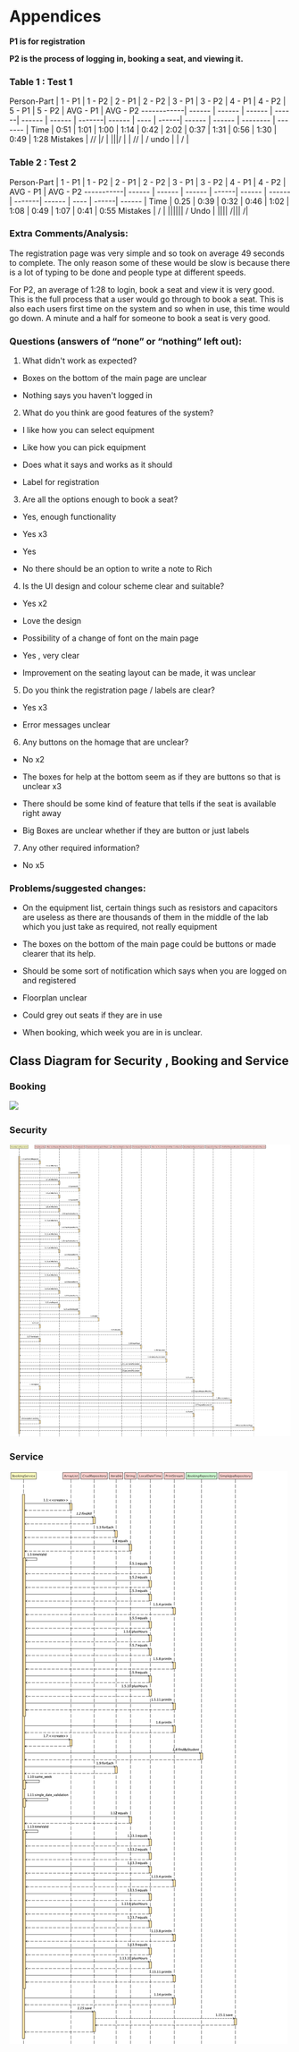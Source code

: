 ﻿
# Appendices

**P1 is for registration**

**P2 is the process of logging in, booking a seat, and viewing it.**
### Table 1 : Test 1
 Person-Part | 1 - P1 | 1 - P2 | 2 - P1 | 2 - P2 | 3 - P1 | 3 - P2 |  4 - P1 | 4 - P2 | 5 - P1 | 5 - P2 | AVG - P1 | AVG - P2
 ------------| ------ | ------ | ------ | ------| ------ | ------ | -------| ------ |	  ---- | ------| ------ | ------ | -------- | ------- | 
 Time |  0:51 | 1:01 | 1:00 | 1:14 | 0:42 | 2:02 | 0:37 | 1:31 | 0:56 | 1:30 | 0:49 | 1:28
 Mistakes |   // |/ | |||/ | | // | /
 undo | | / |

### Table 2 : Test 2

 Person-Part | 1 - P1 | 1 - P2 | 2 - P1 | 2 - P2 | 3 - P1 | 3 - P2 |  4 - P1 | 4 - P2 |  AVG - P1 | AVG - P2
 -----------| ------ | ------ | ------ | ------| ------ | ------ | -------| ------ |	  ---- | ------| ------ |
 Time | 0.25 | 0:39 | 0:32 | 0:46 | 1:02 | 1:08 | 0:49 | 1:07 | 0:41 | 0:55
  Mistakes | / | |||||| / 
  Undo | |||| /||| /|
### Extra Comments/Analysis:

The registration page was very simple and so took on average 49 seconds to complete. The only reason some of these would be slow is because there is a lot of typing to be done and people type at different speeds.

For P2, an average of 1:28 to login, book a seat and view it is very good. This is the full process that a user would go through to book a seat. This is also each users first time on the system and so when in use, this time would go down. A minute and a half for someone to book a seat is very good.

### Questions (answers of “none” or “nothing” left out):

1. What didn't work as expected?

* Boxes on the bottom of the main page are unclear
    
* Nothing says you haven't logged in
    
 2. What do you think are good features of the system?

-   I like how you can select equipment
    
-   Like how you can pick equipment
    
-   Does what it says and works as it should
    
-   Label for registration
    



3. Are all the options enough to book a seat?

-   Yes, enough functionality
    
-   Yes x3
    
-   Yes
    
-   No there should be an option to write a note to Rich
    

  

4. Is the UI design and colour scheme clear and suitable?

-   Yes x2
    
-   Love the design
    
-   Possibility of a change of font on the main page
    
-   Yes , very clear
    
-   Improvement on the seating layout can be made, it was unclear
    

  

5. Do you think the registration page / labels are clear?

-   Yes x3
    
-   Error messages unclear
    

  

6. Any buttons on the homage that are unclear?

-   No x2
    
-   The boxes for help at the bottom seem as if they are buttons so that is unclear x3
    
-   There should be some kind of feature that tells if the seat is available right away
    
-   Big Boxes are unclear whether if they are button or just labels
    

  

7. Any other required information?

-   No x5
    

  

### Problems/suggested changes:

-   On the equipment list, certain things such as resistors and capacitors are useless as there are thousands of them in the middle of the lab which you just take as required, not really equipment
    
-   The boxes on the bottom of the main page could be buttons or made clearer that its help.
    
-   Should be some sort of notification which says when you are logged on and registered
    
-   Floorplan unclear
    
-   Could grey out seats if they are in use
    
-   When booking, which week you are in is unclear.

## Class Diagram for Security , Booking and Service 

### Booking 

![
](https://github.com/konszy/LAB-BOOKING-ATTENDANCE/blob/master/PortfolioB/Appendix_1_booking_Sequence.png)

### Security 

![enter image description here](https://github.com/konszy/LAB-BOOKING-ATTENDANCE/blob/master/PortfolioB/Appendix3_Security_Sequence.png)

### Service 

![enter image description here](https://github.com/konszy/LAB-BOOKING-ATTENDANCE/blob/master/PortfolioB/Appendix2_Service_Sequence.png)
